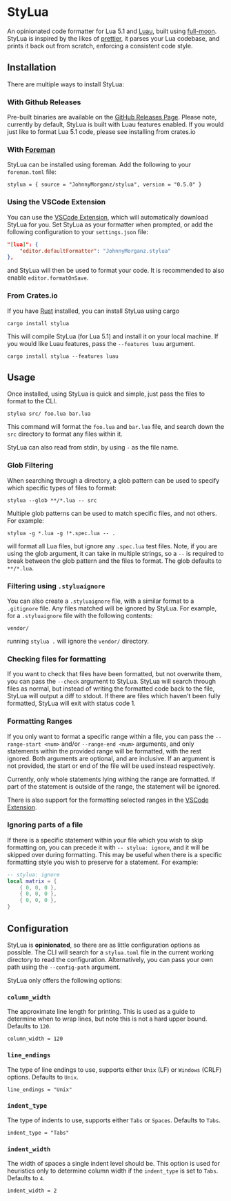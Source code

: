 # StyLua

An opinionated code formatter for Lua 5.1 and [Luau](https://roblox.github.io/luau/), built using [full-moon](https://github.com/Kampfkarren/full-moon).
StyLua is inspired by the likes of [prettier](https://github.com/prettier/prettier), it parses your Lua codebase, and prints it back out from scratch,
enforcing a consistent code style.

## Installation
There are multiple ways to install StyLua:

### With Github Releases
Pre-built binaries are available on the [GitHub Releases Page](https://github.com/JohnnyMorganz/StyLua/releases).
Please note, currently by default, StyLua is built with Luau features enabled. If you would just like to format Lua 5.1 code, please see installing from crates.io

### With [Foreman](https://github.com/Roblox/foreman)
StyLua can be installed using foreman. Add the following to your `foreman.toml` file:
```
stylua = { source = "JohnnyMorganz/stylua", version = "0.5.0" }
```

### Using the VSCode Extension

You can use the [VSCode Extension](https://marketplace.visualstudio.com/items?itemName=JohnnyMorganz.stylua), which will automatically download StyLua for you.
Set StyLua as your formatter when prompted, or add the following configuration to your `settings.json` file:

```json
"[lua]": {
    "editor.defaultFormatter": "JohnnyMorganz.stylua"
},
```

and StyLua will then be used to format your code. It is recommended to also enable `editor.formatOnSave`.

### From Crates.io
If you have [Rust](https://www.rust-lang.org/) installed, you can install StyLua using cargo
```
cargo install stylua
```
This will compile StyLua (for Lua 5.1) and install it on your local machine.
If you would like Luau features, pass the `--features luau` argument.
```
cargo install stylua --features luau
```

## Usage
Once installed, using StyLua is quick and simple, just pass the files to format to the CLI.
```
stylua src/ foo.lua bar.lua
```
This command will format the `foo.lua` and `bar.lua` file, and search down the `src` directory to format any files within it.

StyLua can also read from stdin, by using `-` as the file name.

### Glob Filtering
When searching through a directory, a glob pattern can be used to specify which specific types of files to format:
```
stylua --glob **/*.lua -- src
```
Multiple glob patterns can be used to match specific files, and not others. For example:
```
stylua -g *.lua -g !*.spec.lua -- .
```
will format all Lua files, but ignore any `.spec.lua` test files.
Note, if you are using the glob argument, it can take in multiple strings, so a `--` is required to break between the glob pattern and the files to format.
The glob defaults to `**/*.lua`.

### Filtering using `.styluaignore`
You can also create a `.styluaignore` file, with a similar format to a `.gitignore` file. Any files matched will be ignored by StyLua.
For example, for a `.styluaignore` file with the following contents:
```
vendor/
```
running `stylua .` will ignore the `vendor/` directory.

### Checking files for formatting
If you want to check that files have been formatted, but not overwrite them, you can pass the `--check` argument to StyLua.
StyLua will search through files as normal, but instead of writing the formatted code back to the file, StyLua will output a diff to stdout.
If there are files which haven't been fully formatted, StyLua will exit with status code 1.

### Formatting Ranges
If you only want to format a specific range within a file, you can pass the `--range-start <num>` and/or `--range-end <num>` arguments,
and only statements within the provided range will be formatted, with the rest ignored. Both arguments are optional, and are inclusive.
If an argument is not provided, the start or end of the file will be used instead respectively.

Currently, only whole statements lying withing the range are formatted. If part of the statement is outside of the range, the statement will be ignored.

There is also support for the formatting selected ranges in the [VSCode Extension](https://marketplace.visualstudio.com/items?itemName=JohnnyMorganz.stylua).

### Ignoring parts of a file
If there is a specific statement within your file which you wish to skip formatting on, you can precede it with `-- stylua: ignore`,
and it will be skipped over during formatting. This may be useful when there is a specific formatting style you wish to preserve for
a statement. For example:
```lua
-- stylua: ignore
local matrix = {
    { 0, 0, 0 },
    { 0, 0, 0 },
    { 0, 0, 0 },
}
```

## Configuration

StyLua is **opinionated**, so there are as little configuration options as possible.
The CLI will search for a `stylua.toml` file in the current working directory to read the configuration.
Alternatively, you can pass your own path using the `--config-path` argument.

StyLua only offers the following options:

### `column_width`

The approximate line length for printing. This is used as a guide to determine when to wrap lines, but note this is
not a hard upper bound.
Defaults to `120`.

```
column_width = 120
```

### `line_endings`

The type of line endings to use, supports either `Unix` (LF) or `Windows` (CRLF) options.
Defaults to `Unix`.

```
line_endings = "Unix"
```

### `indent_type`

The type of indents to use, supports either `Tabs` or `Spaces`.
Defaults to `Tabs`.

```
indent_type = "Tabs"
```

### `indent_width`

The width of spaces a single indent level should be. This option is used for heuristics only to determine column width if the `indent_type` is set to `Tabs`.
Defaults to `4`.

```
indent_width = 2
```

